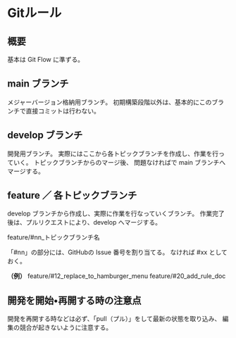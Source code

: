 # Gitルール

## 概要
基本は Git Flow に準ずる。

## main ブランチ
メジャーバージョン格納用ブランチ。
初期構築段階以外は、基本的にこのブランチで直接コミットは行わない。

## develop ブランチ
開発用ブランチ。
実際にはここから各トピックブランチを作成し、作業を行っていく。
トピックブランチからのマージ後、
問題なければで main ブランチへマージする。

## feature ／ 各トピックブランチ
develop ブランチから作成し、実際に作業を行なっていくブランチ。
作業完了後は、プルリクエストにより、develop へマージする。

feature/#nn_トピックブランチ名

「#nn」の部分には、GitHubの Issue 番号を割り当てる。
なければ #xx としておく。

**（例）**
feature/#12_replace_to_hamburger_menu
feature/#20_add_rule_doc


## 開発を開始•再開する時の注意点
開発を再開する時などは必ず、「pull（プル）」をして最新の状態を取り込み、
編集の競合が起きないように注意する。

